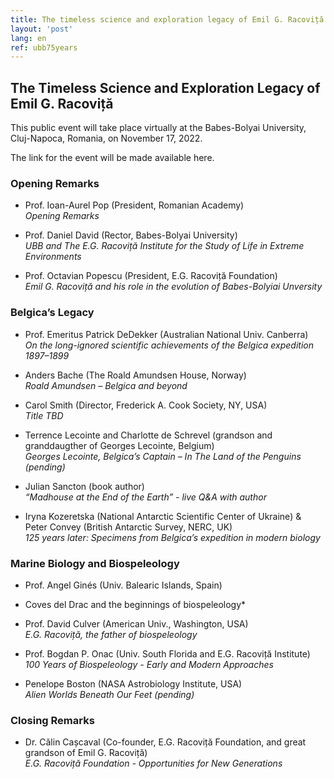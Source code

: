 ```yaml
---
title: The timeless science and exploration legacy of Emil G. Racoviță
layout: 'post'
lang: en
ref: ubb75years
---
```


## The Timeless Science and Exploration Legacy of Emil G. Racoviță

This public event will take place virtually at the Babes-Bolyai University,  Cluj-Napoca, Romania, on November 17, 2022.

The link for the event will be made available here.

### Opening Remarks

- Prof. Ioan-Aurel Pop (President, Romanian Academy)<br>
*Opening Remarks*

- Prof. Daniel David (Rector, Babes-Bolyai University)<br>
*UBB and The E.G. Racoviță Institute for the Study of Life in Extreme Environments*

- Prof. Octavian Popescu (President, E.G. Racoviță Foundation)<br>
*Emil G. Racoviță and his role in the evolution of Babes-Bolyiai Unversity*

### Belgica’s Legacy

- Prof. Emeritus Patrick DeDekker (Australian National Univ. Canberra)<br>
*On the long-ignored scientific achievements of the Belgica expedition 1897–1899*

- Anders Bache (The Roald Amundsen House, Norway)<br>
*Roald Amundsen – Belgica and beyond*

- Carol Smith (Director,  Frederick A. Cook Society, NY, USA)<br>
*Title TBD*

- Terrence Lecointe and Charlotte de Schrevel (grandson and granddaugther of Georges Lecointe, Belgium)<br>
 *Georges Lecointe, Belgica’s Captain – In The Land of the Penguins (pending)*

- Julian Sancton (book author)<br>
 *“Madhouse at the End of the Earth” - live Q&A with author*

- Iryna Kozeretska (National Antarctic Scientific Center of Ukraine) & Peter Convey (British Antarctic Survey, NERC, UK)<br>
*125 years later: Specimens from Belgica’s expedition in modern biology*

### Marine Biology and Biospeleology

- Prof. Angel Ginés (Univ. Balearic Islands, Spain)<br>
* Coves del Drac and the beginnings of biospeleology*

- Prof. David Culver (American Univ., Washington, USA)<br>
*E.G. Racoviță, the father of biospeleology*

- Prof. Bogdan P. Onac (Univ. South Florida and E.G. Racoviță Institute)<br>
*100 Years of Biospeleology -  Early and Modern Approaches*

- Penelope Boston (NASA Astrobiology Institute, USA)<br>
*Alien Worlds Beneath Our Feet (pending)*


### Closing Remarks
- Dr. Călin Cașcaval (Co-founder, E.G. Racoviță Foundation, and great grandson of Emil G. Racoviță)<br>
*E.G. Racoviță Foundation - Opportunities for New Generations*
